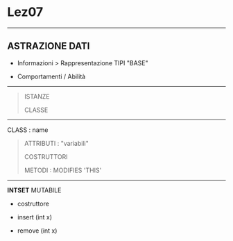 # Lez07

---

## ASTRAZIONE DATI

- Informazioni > Rappresentazione TIPI "BASE"

- Comportamenti / Abilità

---

> ISTANZE
>
> CLASSE

---

CLASS
  : name

> ATTRIBUTI
  : "variabili"
>
> COSTRUTTORI
>
> METODI
  : MODIFIES    'THIS'

---

**INTSET**     MUTABILE

- costruttore

- insert (int x)

- remove (int x)
